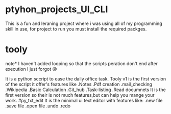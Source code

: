 # ptyhon_projects_UI_CLI
This is a fun and leraning project where i was using all of my programming skill in use,
for project  to run you must install the required packges.
# tooly
note* I haven't added looping so that the scripts peration don't end after execution I just forgot 😜



It is a python sccript to ease the daily office task.
Tooly v1 is the first version of the script it offer's features like 
.Notes
.Pdf creation 
.mail_checking
.Wikipedia
.Basic Calculation
.Git_hub
.Task-listing
.Read documnets 
It is the first version so their is not much features,but can help you mange your work.
#py_txt_edit
It is the minimal ui text editor with features like:
.new file
.save file
.open file
.undo
.redo
